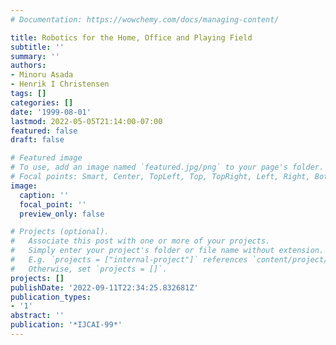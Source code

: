 ```yaml
---
# Documentation: https://wowchemy.com/docs/managing-content/

title: Robotics for the Home, Office and Playing Field
subtitle: ''
summary: ''
authors:
- Minoru Asada
- Henrik I Christensen
tags: []
categories: []
date: '1999-08-01'
lastmod: 2022-05-05T21:14:00-07:00
featured: false
draft: false

# Featured image
# To use, add an image named `featured.jpg/png` to your page's folder.
# Focal points: Smart, Center, TopLeft, Top, TopRight, Left, Right, BottomLeft, Bottom, BottomRight.
image:
  caption: ''
  focal_point: ''
  preview_only: false

# Projects (optional).
#   Associate this post with one or more of your projects.
#   Simply enter your project's folder or file name without extension.
#   E.g. `projects = ["internal-project"]` references `content/project/deep-learning/index.md`.
#   Otherwise, set `projects = []`.
projects: []
publishDate: '2022-09-11T22:34:25.832681Z'
publication_types:
- '1'
abstract: ''
publication: '*IJCAI-99*'
---
```

